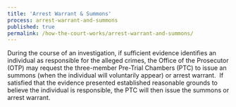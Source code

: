 ```yaml
---
title: 'Arrest Warrant & Summons'
process: arrest-warrant-and-summons
published: true
permalink: /how-the-court-works/arrest-warrant-and-summons/
---
```



During the course of an investigation, if sufficient evidence identifies an individual as responsible for the alleged crimes, the Office of the Prosecutor (OTP) may request the three-member Pre-Trial Chambers (PTC) to issue an summons (when the individual will voluntarily appear) or arrest warrant.&nbsp; If satisfied that the evidence presented established reasonable grounds to believe the individual is responsible, the PTC will then issue the summons or arrest warrant. &nbsp;